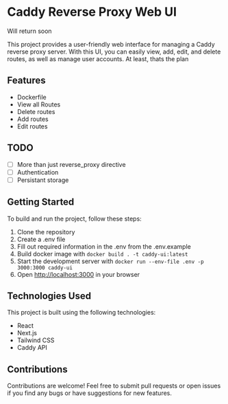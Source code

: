 # Caddy Reverse Proxy Web UI

Will return soon

This project provides a user-friendly web interface for managing a Caddy reverse proxy server. With this UI, you can easily view, add, edit, and delete routes, as well as manage user accounts. At least, thats the plan

## Features

* Dockerfile
* View all Routes
* Delete routes
* Add routes
* Edit routes

## TODO

- [ ] More than just reverse_proxy directive
- [ ] Authentication 
- [ ] Persistant storage

## Getting Started

To build and run the project, follow these steps:

1. Clone the repository
2. Create a .env file
3. Fill out required information in the .env from the .env.example
4. Build docker image with `docker build . -t caddy-ui:latest`
5. Start the development server with `docker run --env-file .env -p 3000:3000 caddy-ui`
6. Open [http://localhost:3000](http://localhost:3000) in your browser

## Technologies Used

This project is built using the following technologies:

- React
- Next.js
- Tailwind CSS
- Caddy API

## Contributions

Contributions are welcome! Feel free to submit pull requests or open issues if you find any bugs or have suggestions for new features.
